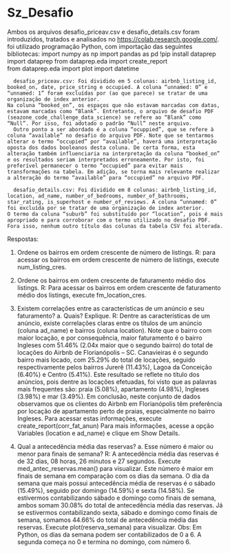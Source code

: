 # Sz_Desafio

Ambos os arquivos desafio_priceav.csv e desafio_details.csv foram introduzidos, tratados e analisados no https://colab.research.google.com/.  foi utilizado programação Python, com importação das seguintes bibliotecas:
import numpy as np
import pandas as pd
!pip install dataprep
import dataprep
from dataprep.eda import create_report
from dataprep.eda import plot
import datetime


      desafio_priceav.csv: Foi dividido em 5 colunas: airbnb_listing_id, booked_on, date, price_string e occupied. A coluna “unnamed: 0” e “unnamed: 1” foram excluídas por (ao que parece) se tratar de uma organização de index anterior.
 	Na coluna “booked_on”, os espaços que não estavam marcadas com datas, estavam marcadas como “Blank”. Entretanto, o arquivo de desafio PDF (seazone_code_challenge_data_science) se refere ao “Blank” como “Null”. Por isso, foi adotado o padrão “Null” neste arquivo.
      Outro ponto a ser abordado é a coluna “ocuppied”, que se refere à coluna “available” no desafio do arquivo PDF. Note que se tentarmos alterar o termo “occupied” por “available”, haverá uma interpretação oposta dos dados booleanos desta coluna. De certa forma, esta alteração também influenciaria na interpretação da coluna “booked_on” e os resultados seriam interpretados erroneamente. Por isto, foi preferível permanecer o termo “occupied” para evitar mais transformações na tabela. Em adição, se torna mais relevante realizar a alteração do termo “available” para “occupied” no arquivo PDF. 

      desafio_details.csv: Foi dividido em 8 colunas: airbnb_listing_id, location, ad_name, number_of_bedrooms, number_of_bathrooms, star_rating, is_superhost e number_of_reviews. A coluna “unnamed: 0” foi excluída por se tratar de uma organização de index anterior.
 	O termo da coluna “suburb” foi substituído por “location”, pois é mais apropriado e para corroborar com o termo utilizado no desafio PDF. Fora isso, nenhum outro título das colunas da tabela CSV foi alterada. 

Respostas:

1. Ordene os bairros em ordem crescente de número de listings.
R: para acessar os bairros em ordem crescente de número de listings, execute num_listing_cres. 


2. Ordene os bairros em ordem crescente de faturamento médio dos listings.
 R: Para acessar os bairros em ordem crescente de faturamento médio dos listings, execute fm_location_cres. 


3. Existem correlações entre as características de um anúncio e seu faturamento?
a. Quais? Explique.
R: Dentre as características de um anúncio, existe correlações claras entre os títulos de um anúncio (coluna ad_name) e bairros (coluna location). Note que o bairro com maior locação, e por consequência, maior faturamento é o bairro Ingleses com 51.46% (2.04x maior que o segundo bairro) do total de locações do Airbnb de Florianópolis – SC. Canavieiras é o segundo bairro mais locado, com 25.29% do total de locações, seguido respectivamente pelos bairros Jurerê (11.43%), Lagoa da Conceição (6.40%) e Centro (5.41%). 
      Este resultado se reflete no título dos anúncios, pois dentre as locações efetuadas, foi visto que as palavras mais frequentes são: praia (5.08%), apartamento (4.98%), Ingleses (3.98%) e mar (3.49%). Em conclusão, neste conjunto de dados observamos que os clientes do Airbnb em Florianópolis têm preferência por locação de apartamento perto de praias, especialmente no bairro Ingleses.
      Para acessar estas informações, execute create_report(corr_fat_anun)
      Para mais informações, acesse a opção Variables (location e ad_name) e clique em Show Details. 


4. Qual a antecedência média das reservas?
a. Esse número é maior ou menor para finais de semana?
R: A antecedência média das reservas é de 32 dias, 08 horas, 26 minutos e 27 segundos. 
      Execute med_antec_reservas.mean() para visualizar.
      Este número é maior em finais de semana em comparação com os dias da semana. O dia da semana que mais possui antecedência média de reservas é o sábado (15.49%), seguido por domingo (14.59%) e sexta (14.58%).
      Se estivermos contabilizando sábado e domingo como finais de semana, ambos somam 30.08% do total de antecedência média das reservas. Já se estivermos contabilizando sexta, sábado e domingo como finais de semana, somamos 44.66% do total de antecedência média das reservas. 
      Execute plot(reserva_semana) para visualizar.
      Obs: Em Python, os dias da semana podem ser contabilizados de 0 a 6. A segunda começa no 0 e termina no domingo, com número 6. 


